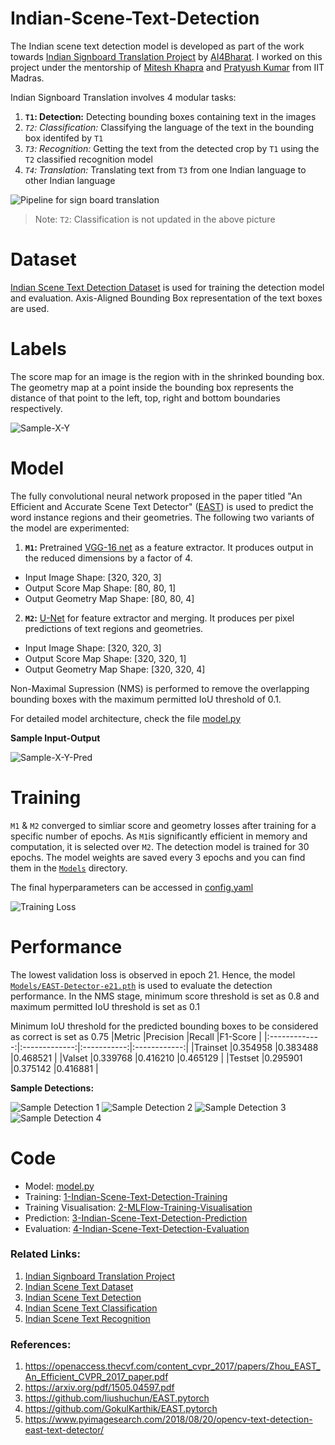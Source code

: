 # Indian-Scene-Text-Detection

The Indian scene text detection model is developed as part of the work towards [Indian Signboard Translation Project](https://ai4bharat.org/articles/sign-board) by [AI4Bharat](https://ai4bharat.org/). I worked on this project under the mentorship of [Mitesh Khapra](http://www.cse.iitm.ac.in/~miteshk/) and [Pratyush Kumar](http://www.cse.iitm.ac.in/~pratyush/) from IIT Madras.

Indian Signboard Translation  involves 4 modular tasks:
1. **`T1`: Detection:** Detecting bounding boxes containing text in the images
2. *`T2`: Classification:* Classifying the language of the text in the bounding box identifed by `T1`
3. *`T3`: Recognition:* Getting the text from the detected crop by `T1` using the `T2` classified recognition model
4. *`T4`: Translation:* Translating text from `T3` from one Indian language to other Indian language

![Pipeline for sign board translation](../master/Images/Pipeline.jpg)
> Note: `T2`: Classification is not updated in the above picture


# Dataset

[Indian Scene Text Detection Dataset](https://github.com/GokulKarthik/Indian-Scene-Text-Dataset#d1-detection-dataset) is used for training the detection model and evaluation. Axis-Aligned Bounding Box representation of the text boxes are used. 


# Labels
The score map for an image is the region with in the shrinked bounding box. The geometry map at a point inside the bounding box represents the distance of that point to the left, top, right and bottom boundaries respectively.

![Sample-X-Y](../master/Images/Sample-X-Y.png)


# Model
The fully convolutional neural network proposed in the paper titled "An Efficient and Accurate Scene Text Detector" ([EAST](https://openaccess.thecvf.com/content_cvpr_2017/papers/Zhou_EAST_An_Efficient_CVPR_2017_paper.pdf)) is used to predict the word instance regions and their geometries. The following two variants of the model are experimented:

1. **`M1`:** Pretrained [VGG-16 net](https://arxiv.org/pdf/1409.1556.pdf) as a feature extractor.
  It produces output in the reduced dimensions by a factor of 4.
  * Input Image Shape: [320, 320, 3]
  * Output Score Map Shape: [80, 80, 1]
  * Output Geometry Map Shape: [80, 80, 4]

2. **`M2`:** [U-Net](https://arxiv.org/pdf/1505.04597.pdf) for feature extractor and merging.
  It produces per pixel predictions of text regions and geometries.
  * Input Image Shape: [320, 320, 3]
  * Output Score Map Shape: [320, 320, 1]
  * Output Geometry Map Shape: [320, 320, 4]  
  
Non-Maximal Supression (NMS) is performed to remove the overlapping bounding boxes with the maximum permitted IoU threshold of 0.1.

For detailed model architecture, check the file [model.py](../master/model.py)

**Sample Input-Output**

![Sample-X-Y-Pred](../master/Images/Sample-X-Y-Pred.png)


# Training
`M1` & `M2` converged to simliar score and geometry losses after training for a specific number of epochs. As `M1`is significantly efficient in memory and computation, it is selected over `M2`. The detection model is trained for 30 epochs. The model weights are saved every 3 epochs and you can find them in the [`Models`](../master/Models) directory.

The final hyperparameters can be accessed in [config.yaml](../master/config.yaml)

![Training Loss](../master/Images/Training-Loss.png)


# Performance
The lowest validation loss is observed in epoch 21. Hence, the model [`Models/EAST-Detector-e21.pth`](../master/Models/EAST-Detector-e24.pth) is used to evaluate the detection performance. In the NMS stage, minimum score threshold is set as 0.8 and maximum permitted IoU threshold is set as 0.1

Minimum IoU threshold for the predicted bounding boxes to be considered as correct is set as 0.75
|Metric         |Precision      |Recall       |F1-Score      |
|:-------------:|:-------------:|:-----------:|:------------:|
|Trainset       |0.354958       |0.383488     |0.468521      |
|Valset         |0.339768       |0.416210	    |0.465129      |
|Testset        |0.295901       |0.375142	    |0.416881      |

**Sample Detections:**

![Sample Detection 1](../master/Images/Sample-1.png) 
![Sample Detection 2](../master/Images/Sample-2.png) 
![Sample Detection 3](../master/Images/Sample-3.png) 
![Sample Detection 4](../master/Images/Sample-4.png) 

# Code
* Model: [model.py](../master/model.py)
* Training: [1-Indian-Scene-Text-Detection-Training](../master/1-Indian-Scene-Text-Detection-Training.ipynb)
* Training Visualisation: [2-MLFlow-Training-Visualisation](../master/2-MLFlow-Training-Visualisation.ipynb)
* Prediction: [3-Indian-Scene-Text-Detection-Prediction](../master/3-Indian-Scene-Text-Detection-Prediction.ipynb)
* Evaluation: [4-Indian-Scene-Text-Detection-Evaluation](../master/4-Indian-Scene-Text-Detection-Evaluation.ipynb)


### Related Links:
1. [Indian Signboard Translation Project](https://ai4bharat.org/articles/sign-board)
2. [Indian Scene Text Dataset](https://github.com/GokulKarthik/Indian-Scene-Text-Dataset)
3. [Indian Scene Text Detection](https://github.com/GokulKarthik/Indian-Scene-Text-Detection)
4. [Indian Scene Text Classification](https://github.com/GokulKarthik/Indian-Scene-Text-Classification)
5. [Indian Scene Text Recognition](https://github.com/GokulKarthik/Indian-Scene-Text-Recognition)


### References:
1. https://openaccess.thecvf.com/content_cvpr_2017/papers/Zhou_EAST_An_Efficient_CVPR_2017_paper.pdf
2. https://arxiv.org/pdf/1505.04597.pdf
3. https://github.com/liushuchun/EAST.pytorch
4. https://github.com/GokulKarthik/EAST.pytorch
5. https://www.pyimagesearch.com/2018/08/20/opencv-text-detection-east-text-detector/
